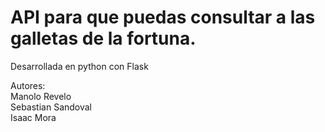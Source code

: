 <h1>API para que puedas consultar a las galletas de la fortuna.</h1>
<p>Desarrollada en python con Flask</p>
<p>Autores:<br>
Manolo Revelo<br>
Sebastian Sandoval<br>
Isaac Mora<br>
</p>